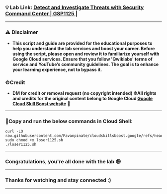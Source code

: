 
### 💡 Lab Link: [Detect and Investigate Threats with Security Command Center | GSP1125 | ](https://www.cloudskillsboost.google/focuses/71932?parent=catalog)



---

### ⚠️ Disclaimer
- **This script and guide are provided for the educational purposes to help you understand the lab services and boost your career. Before using the script, please open and review it to familiarize yourself with Google Cloud services. Ensure that you follow 'Qwiklabs' terms of service and YouTube’s community guidelines. The goal is to enhance your learning experience, not to bypass it.**

### ©Credit
- **DM for credit or removal request (no copyright intended) ©All rights and credits for the original content belong to Google Cloud [Google Cloud Skill Boost website](https://www.cloudskillsboost.google/)** 🙏

---

### 🚨Copy and run the below commands in Cloud Shell:

```
curl -LO raw.githubusercontent.com/Pavanpinate/cloudskillsboost.google/refs/heads/main/Detect%20and%20Investigate%20Threats%20with%20Security%20Command%20Center/loser1125.sh
sudo chmod +x loser1125.sh
./loser1125.sh
```

---

### Congratulations, you're all done with the lab 😄

---



### Thanks for watching and stay connected :)
---
